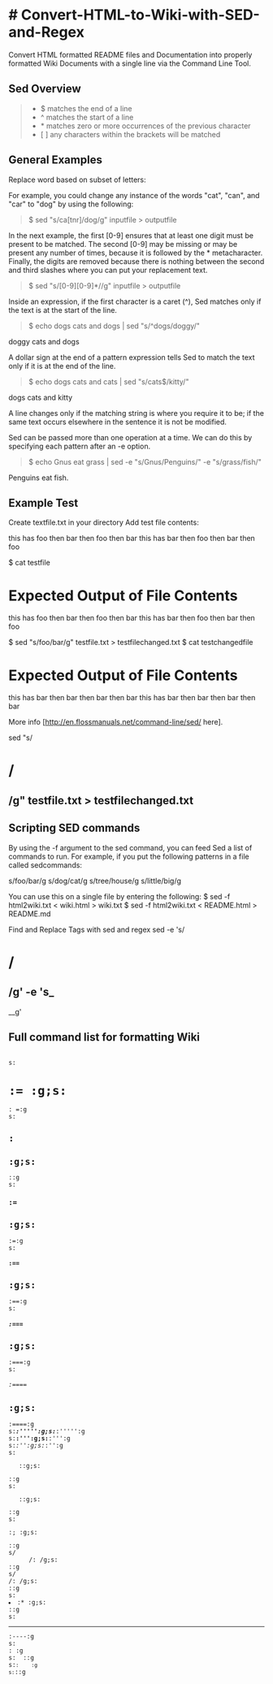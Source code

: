 <h1># Convert-HTML-to-Wiki-with-SED-and-Regex</h1>
Convert HTML formatted README files and Documentation into properly formatted Wiki Documents with a single line via the Command Line Tool. 
  
<h2>Sed Overview</h2>
<blockquote>
  <ul>
    <li>$ matches the end of a line</li>
    <li>^ matches the start of a line</li>
    <li>* matches zero or more occurrences of the previous character</li>
    <li>[ ] any characters within the brackets will be matched</li>
  </ul>
</blockquote>

<h2>General Examples</h2>
Replace word based on subset of letters:

For example, you could change any instance of the words "cat", "can", and "car" to "dog" by using the following:
<blockquote>$ sed "s/ca[tnr]/dog/g" inputfile > outputfile</blockquote>

In the next example, the first [0-9] ensures that at least one digit must be present to be matched. The second [0-9] may be missing or may be present any number of times, because it is followed by the * metacharacter. Finally, the digits are removed because there is nothing between the second and third slashes where you can put your replacement text.
<blockquote>$ sed "s/[0-9][0-9]*//g" inputfile > outputfile</blockquote>

Inside an expression, if the first character is a caret (^), Sed matches only if the text is at the start of the line.
<blockquote>$ echo dogs cats and dogs | sed "s/^dogs/doggy/"</blockquote>
doggy cats and dogs

A dollar sign at the end of a pattern expression tells Sed to match the text only if it is at the end of the line.
<blockquote>$ echo dogs cats and cats | sed "s/cats$/kitty/"</blockquote>
dogs cats and kitty

A line changes only if the matching string is where you require it to be; if the same text occurs elsewhere in the sentence it is not be modified.


Sed can be passed more than one operation at a time. We can do this by specifying each pattern after an -e option.
<blockquote>$ echo Gnus eat grass | sed -e "s/Gnus/Penguins/" -e "s/grass/fish/"</blockquote>
Penguins eat fish.


<h2>Example Test</h2>
Create textfile.txt in your directory
Add test file contents:

this has foo then bar then foo then bar
this has bar then foo then bar then foo

$ cat testfile
# Expected Output of File Contents
this has foo then bar then foo then bar
this has bar then foo then bar then foo

$ sed "s/foo/bar/g" testfile.txt > testfilechanged.txt
$ cat testchangedfile
# Expected Output of File Contents
this has bar then bar then bar then bar
this has bar then bar then bar then bar

More info [http://en.flossmanuals.net/command-line/sed/ here].	

sed "s/<h1>/<h2>/g" testfile.txt > testfilechanged.txt



<h2>Scripting SED commands</h2>
By using the -f argument to the sed command, you can feed Sed a list of commands to run. For example, if you put the following patterns in a file called sedcommands:

s/foo/bar/g
s/dog/cat/g
s/tree/house/g
s/little/big/g

You can use this on a single file by entering the following:
$ sed -f html2wiki.txt < wiki.html > wiki.txt
$ sed -f html2wiki.txt < README.html > README.md

Find and Replace Tags with sed and regex
sed -e 's/<code></h1><h1></code>/<h2>/g' -e 's_</h1>_</h2>_g'	

<h2>Full command list for formatting Wiki</h2>

<code>
s:<h1>:= :g;s:</h1>: =:g
s:<h2>:<h2>:g;s:</h2>:</h2>:g
s:<h3>:=<h2>:g;s:</h3>:</h2>=:g
s:<h4>:==<h2>:g;s:</h4>:</h2>==:g
s:<h5>:===<h2>:g;s:</h5>:</h2>===:g
s:<h6>:====<h2>:g;s:</h6>:</h2>====:g
s:<strong><em>:''''':g;s:</em></strong>:''''':g
s:<strong>:''':g;s:</strong>:''':g
s:<em>:'':g;s:</em>:'':g
s:<ul>::g;s:</ul>::g
s:<ol>::g;s:</ol>::g
s:<dl>:; :g;s:</dl>::g
s/<dd>/: /g;s:</dd>::g
s/<dt>/: /g;s:</dt>::g
s:<li>:* :g;s:</li>::g
s:<hr>:----:g
s:<br>: :g
s:	::g
s:<code>:    :g
s:</code>::g
</code>

